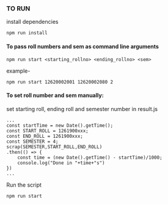 ### TO RUN
install dependencies
```
npm run install
```
#### To pass roll numbers and sem as command line arguments 
```
npm run start <starting_rollno> <ending_rollno> <sem>
```
example-
```
npm run start 12620002001 12620002080 2
```
#### To set roll number and sem manually:

set starting roll, ending roll and semester number in result.js
```
...
const startTime = new Date().getTime();
const START_ROLL = 1261900xxx;
const END_ROLL = 1261900xxx;
const SEMESTER = 4;
scrap(SEMESTER,START_ROLL,END_ROLL)
.then(() => {
    const time = (new Date().getTime() - startTime)/1000;
    console.log("Done in "+time+"s")
})
...
```

Run the script
```
npm run start
```
